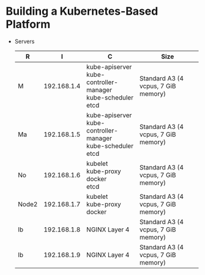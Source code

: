 # Building a Kubernetes-Based Platform

* Servers

  | R     | I           | C                                                            | Size                                |
  | ----- | ----------- | ------------------------------------------------------------ | ----------------------------------- |
  | M     | 192.168.1.4 | kube-apiserver<br/>kube-controller-manager<br/>kube-scheduler<br/>etcd | Standard A3 (4 vcpus, 7 GiB memory) |
  | Ma    | 192.168.1.5 | kube-apiserver<br/>kube-controller-manager<br/>kube-scheduler<br/>etcd | Standard A3 (4 vcpus, 7 GiB memory) |
  | No    | 192.168.1.6 | kubelet<br/>kube-proxy<br/>docker<br/>etcd                   | Standard A3 (4 vcpus, 7 GiB memory) |
  | Node2 | 192.168.1.7 | kubelet<br/>kube-proxy<br/>docker                            | Standard A3 (4 vcpus, 7 GiB memory) |
  | lb    | 192.168.1.8 | NGINX Layer 4                                                | Standard A3 (4 vcpus, 7 GiB memory) |
  | lb    | 192.168.1.9 | NGINX Layer 4                                                | Standard A3 (4 vcpus, 7 GiB memory) |

  

